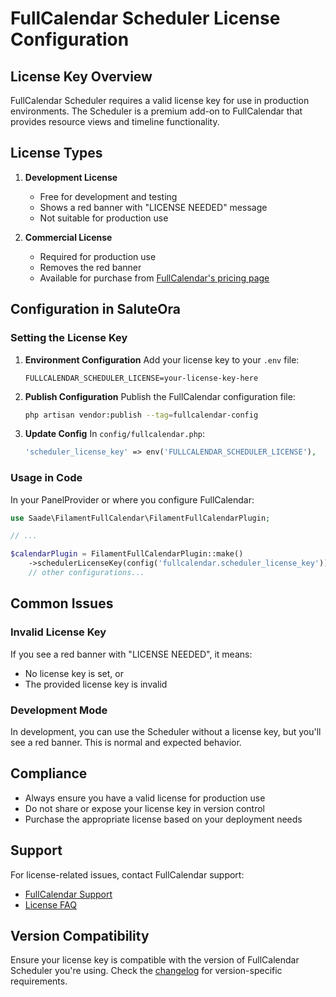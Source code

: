# FullCalendar Scheduler License Configuration

## License Key Overview

FullCalendar Scheduler requires a valid license key for use in production environments. The Scheduler is a premium add-on to FullCalendar that provides resource views and timeline functionality.

## License Types

1. **Development License**
   - Free for development and testing
   - Shows a red banner with "LICENSE NEEDED" message
   - Not suitable for production use

2. **Commercial License**
   - Required for production use
   - Removes the red banner
   - Available for purchase from [FullCalendar's pricing page](https://fullcalendar.io/pricing/)

## Configuration in SaluteOra

### Setting the License Key

1. **Environment Configuration**
   Add your license key to your `.env` file:
   ```
   FULLCALENDAR_SCHEDULER_LICENSE=your-license-key-here
   ```

2. **Publish Configuration**
   Publish the FullCalendar configuration file:
   ```bash
   php artisan vendor:publish --tag=fullcalendar-config
   ```

3. **Update Config**
   In `config/fullcalendar.php`:
   ```php
   'scheduler_license_key' => env('FULLCALENDAR_SCHEDULER_LICENSE'),
   ```

### Usage in Code

In your PanelProvider or where you configure FullCalendar:

```php
use Saade\FilamentFullCalendar\FilamentFullCalendarPlugin;

// ...

$calendarPlugin = FilamentFullCalendarPlugin::make()
    ->schedulerLicenseKey(config('fullcalendar.scheduler_license_key'))
    // other configurations...
```

## Common Issues

### Invalid License Key

If you see a red banner with "LICENSE NEEDED", it means:
- No license key is set, or
- The provided license key is invalid

### Development Mode

In development, you can use the Scheduler without a license key, but you'll see a red banner. This is normal and expected behavior.

## Compliance

- Always ensure you have a valid license for production use
- Do not share or expose your license key in version control
- Purchase the appropriate license based on your deployment needs

## Support

For license-related issues, contact FullCalendar support:
- [FullCalendar Support](https://fullcalendar.io/support/)
- [License FAQ](https://fullcalendar.io/license/faq/)

## Version Compatibility

Ensure your license key is compatible with the version of FullCalendar Scheduler you're using. Check the [changelog](https://fullcalendar.io/changelog/) for version-specific requirements.
